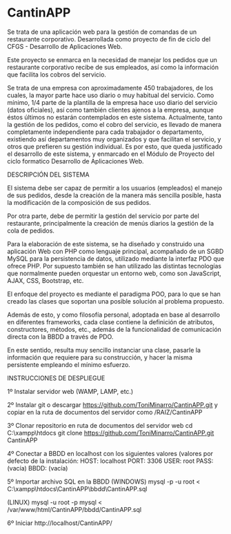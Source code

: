 # CantinAPP
Se trata de una aplicación web para la gestión de comandas de un restaurante corporativo. Desarrollada como proyecto de fin de ciclo del CFGS - Desarrollo de Aplicaciones Web.

Este proyecto se enmarca en la necesidad de manejar los pedidos que un restaurante corporativo recibe de sus empleados, así como la información que facilita los cobros del servicio.

Se trata de una empresa con aproximadamente 450 trabajadores, de los cuales, la mayor parte hace uso diario o muy habitual del servicio. Como mínimo, 1/4 parte de la plantilla de la empresa hace uso diario del servicio (datos oficiales), así como también clientes ajenos a la empresa, aunque éstos últimos no estarán contemplados en este sistema. 
Actualmente, tanto la gestión de los pedidos, como el cobro del servicio, es llevado de manera completamente independiente para cada trabajador o departamento, existiendo así departamentos muy organizados y que facilitan el servicio, y otros que prefieren su gestión individual. Es por esto, que queda justificado el desarrollo de este sistema, y enmarcado en el Módulo de Proyecto del ciclo formatico Desarrollo de Aplicaciones Web.



DESCRIPCIÓN DEL SISTEMA


El sistema debe ser capaz de permitir a los usuarios (empleados) el manejo de sus pedidos, desde la creación de la manera más sencilla posible, hasta la modificación de la composición de sus pedidos.

Por otra parte, debe de permitir la gestión del servicio por parte del restaurante, principalmente la creación de menús diarios la gestión de la cola de pedidos.

Para la elaboración de este sistema, se ha diseñado y construido una aplicación Web con PHP como lenguaje principal, acompañado de un SGBD MySQL para la persistencia de datos, utilizado mediante la interfaz PDO que ofrece PHP. Por supuesto también se han utilizado las distintas tecnologías que normalmente pueden orquestar un entorno web, como son JavaScript, AJAX, CSS, Bootstrap, etc.

El enfoque del proyecto es mediante el paradigma POO, para lo que se han creado las clases que soportan una posible solución al problema propuesto.

Además de esto, y como filosofía personal, adoptada en base al desarrollo en diferentes frameworks, cada clase contiene la definición de atributos, constructores, métodos, etc., además de la funcionalidad de comunicación directa con la BBDD a través de PDO.

En este sentido, resulta muy sencillo instanciar una clase, pasarle la información que requiere para su construcción, y hacer la misma persistente empleando el mínimo esfuerzo.

INSTRUCCIONES DE DESPLIEGUE

1º Instalar servidor web (WAMP, LAMP, etc.)

2º Instalar git o descargar
	https://github.com/ToniMinarro/CantinAPP.git y copiar en la ruta de documentos del servidor como /RAIZ/CantinAPP

3º Clonar repositorio en ruta de documentos del servidor web
	cd C:\xampp\htdocs
	git clone https://github.com/ToniMinarro/CantinAPP.git CantinAPP

4º Conectar a BBDD en localhost con los siguientes valores (valores por defecto de la instalación:
HOST: localhost
PORT: 3306
USER: root
PASS: (vacía)
BBDD: (vacía)

5º Importar archivo SQL en la BBDD
(WINDOWS)
mysql -p -u root < C:\xampp\htdocs\CantinAPP\bbdd\CantinAPP.sql

(LINUX)
mysql -u root -p mysql < /var/www/html/CantinAPP/bbdd/CantinAPP.sql

6º Iniciar
	http://localhost/CantinAPP/

